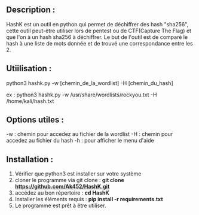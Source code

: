 ## Description :

HashK est un outil en python qui permet de déchiffrer des hash "sha256", cette outil peut-être utiliser lors de pentest ou de CTF(Capture The Flag) et que l'on à un hash sha256 à déchiffrer. Le but de l'outil est de comparé le hash à une liste de mots donnée et de trouvé une correspondance entre les 2.

## Utiilisation :

python3 hashk.py -w [chemin_de_la_wordlist] -H [chemin_du_hash]

ex : python3 hashk.py -w /usr/share/wordlists/rockyou.txt -H /home/kali/hash.txt

## Options utiles :

-w : chemin pour accedez au fichier de la wordlist
-H : chemin pour accedez au fichier du hash
-h : pour afficher le menu d'aide

## Installation :

1. Vérifier que python3 est installer sur votre système
2. cloner le programme via git clone :
**git clone https://github.com/Ak452/HashK.git**
4. accédez au bon répertoire :
   **cd HashK**
5. Installer les éléments requis :
   **pip install -r requirements.txt**
6. Le programme est prêt à être utiliser.
